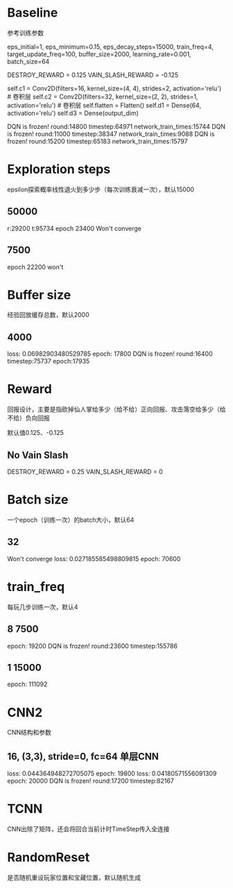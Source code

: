 # Baseline

参考训练参数

eps_initial=1,
eps_minimum=0.15,
eps_decay_steps=15000,
train_freq=4,
target_update_freq=100,
buffer_size=2000,
learning_rate=0.001,
batch_size=64

DESTROY_REWARD = 0.125
VAIN_SLASH_REWARD = -0.125

self.c1 = Conv2D(filters=16, kernel_size=(4, 4), strides=2, activation='relu')  # 卷积层
self.c2 = Conv2D(filters=32, kernel_size=(2, 2), strides=1, activation='relu')  # 卷积层
self.flatten = Flatten()
self.d1 = Dense(64, activation='relu')
self.d3 = Dense(output_dim)

DQN is frozen! round:14800 timestep:64971 network_train_times:15744
DQN is frozen! round:11000 timestep:38347 network_train_times:9088
DQN is frozen! round:15200 timestep:65183 network_train_times:15797

# Exploration steps

epsilon探索概率线性退火到多少步（每次训练衰减一次），默认15000

## 50000

r:29200 t:95734 epoch 23400 Won't converge

## 7500

epoch 22200 won't

# Buffer size

经验回放缓存总数，默认2000

## 4000

loss: 0.06982903480529785 epoch: 17800
DQN is frozen! round:16400 timestep:75737 epoch:17935

# Reward

回报设计，主要是指砍掉仙人掌给多少（给不给）正向回报、攻击落空给多少（给不给）负向回报

默认值0.125、-0.125

## No Vain Slash

DESTROY_REWARD = 0.25
VAIN_SLASH_REWARD = 0

# Batch size

一个epoch（训练一次）的batch大小，默认64

## 32

Won't converge loss: 0.027185585498809815 epoch: 70600

# train_freq

每玩几步训练一次，默认4

## 8 7500

epoch: 19200
DQN is frozen! round:23600 timestep:155786

## 1 15000

epoch: 111092

# CNN2

CNN结构和参数

## 16, (3,3), stride=0, fc=64 单层CNN

loss: 0.044364948272705075 epoch: 19800
loss: 0.04180571556091309 epoch: 20000
DQN is frozen! round:17200 timestep:82167

# TCNN

CNN出除了矩阵，还会将回合当前计时TimeStep传入全连接

# RandomReset

是否随机重设玩家位置和宝藏位置，默认随机生成